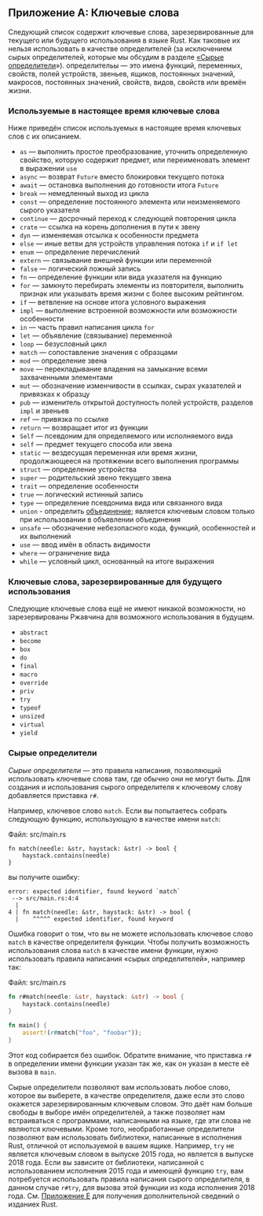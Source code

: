 ## Приложение A: Ключевые слова

Следующий список содержит ключевые слова, зарезервированные для текущего или будущего использования в языке Rust. Как таковые их нельзя использовать в качестве определителей (за исключением сырых определителей, которые мы обсудим в разделе [«Сырые определители]<!-- ignore -->»). определительы — это имена функций, переменных, свойств, полей устройств, звеньев, ящиков, постоянных значений, макросов, постоянных значений, свойств, видов, свойств или времён жизни.

### Используемые в настоящее время ключевые слова

Ниже приведён список используемых в настоящее время ключевых слов с их описанием.

-  `as` — выполнить простое преобразование, уточнить определенную свойство, которую содержит предмет, или переименовать элемент в выражении `use`
- `async` — возврат `Future` вместо блокировки текущего потока
- `await` — остановка выполнения до готовности итога `Future`
- `break` — немедленный выход из цикла
- `const` — определение постоянного элемента или неизменяемого сырого указателя
- `continue` — досрочный переход к следующей повторения цикла
- `crate` — ссылка на корень дополнения в пути к звену
- `dyn` — изменяемая отсылка к особенности предмета
- `else` — иные  ветви для устройств управления потока `if` и `if let`
- `enum` — определение перечислений
- `extern` — связывание внешней функции или переменной
- `false` — логический ложный запись
- `fn` — определение функции или вида указателя на функцию
- `for` — замкнуто перебирать элементы из повторителя, выполнить признак или указывать время жизни с более высоким рейтингом.
- `if` — ветвление на основе итога условного выражения
- `impl` — выполнение встроенной возможности или возможности особенности
- `in` — часть правил написания цикла `for`
- `let` — объявление (связывание) переменной
- `loop` — безусловный цикл
- `match` — сопоставление значения с образцами
- `mod` — определение звена
- `move` — перекладывание владения на замыкание всеми захваченными элементами
- `mut` — обозначение изменчивости в ссылках, сырах указателей и привязках к образцу
- `pub` — изменитель открытой доступность полей устройств, разделов `impl` и звеньев
- `ref` — привязка по ссылке
- `return` — возвращает итог из функции
- `Self` — псевдоним для определяемого или исполняемого вида
- `self` — предмет текущего способа или звена
- `static` — вездесущая переменная или время жизни, продолжающееся на протяжении всего выполнения программы
- `struct` — определение устройства
- `super` — родительский звено текущего звена
- `trait` — определение особенности
- `true` — логический истинный запись
- `type` — определение псевдонима вида или связанного вида
- `union` - определить [объединение]<!-- ignore -->; является ключевым словом только при использовании в объявлении объединения
- `unsafe` — обозначение небезопасного кода, функций, особенностей и их выполнений
- `use` — ввод имён в область видимости
- `where` — ограничение вида
- `while` — условный цикл, основанный на итоге выражения

### Ключевые слова, зарезервированные для будущего использования

Следующие ключевые слова ещё не имеют никакой возможности, но зарезервированы Ржавчина для возможного использования в будущем.

- `abstract`
- `become`
- `box`
- `do`
- `final`
- `macro`
- `override`
- `priv`
- `try`
- `typeof`
- `unsized`
- `virtual`
- `yield`

### Сырые определители

*Сырые определители* — это правила написания, позволяющий использовать ключевые слова там, где обычно они не могут быть. Для создания и использования сырого определителя к ключевому слову добавляется приставка `r#`.

Например, ключевое слово `match`. Если вы попытаетесь собрать следующую функцию, использующую в качестве имени `match`:

<span class="filename">Файл: src/main.rs</span>

```rust,ignore,does_not_compile
fn match(needle: &str, haystack: &str) -> bool {
    haystack.contains(needle)
}
```

вы получите ошибку:

```text
error: expected identifier, found keyword `match`
 --> src/main.rs:4:4
  |
4 | fn match(needle: &str, haystack: &str) -> bool {
  |    ^^^^^ expected identifier, found keyword
```

Ошибка говорит о том, что вы не можете использовать ключевое слово `match` в качестве определителя функции. Чтобы получить возможность использования слова `match` в качестве имени функции, нужно использовать правила написания «сырых определителей», например так:

<span class="filename">Файл: src/main.rs</span>

```rust
fn r#match(needle: &str, haystack: &str) -> bool {
    haystack.contains(needle)
}

fn main() {
    assert!(r#match("foo", "foobar"));
}
```

Этот код собирается без ошибок. Обратите внимание, что приставка `r#` в определении имени функции указан так же, как он указан в месте её вызова в `main`.

Сырые определители позволяют вам использовать любое слово, которое вы выберете, в качестве определителя, даже если это слово окажется зарезервированным ключевым словом. Это даёт нам больше свободы в выборе имён определителей, а также позволяет нам встраиваться с программами, написанными на языке, где эти слова не являются ключевыми. Кроме того, необработанные определители позволяют вам использовать библиотеки, написанные в исполнения Rust, отличной от используемой в вашем ящике. Например, `try` не является ключевым словом в выпуске 2015 года, но является в выпуске 2018 года. Если вы зависите от библиотеки, написанной с использованием исполнения 2015 года и имеющей функцию `try`, вам потребуется использовать правила написания сырого определителя, в данном случае `r#try`, для вызова этой функции из кода исполнения 2018 года. См. [Приложение E]<!-- ignore --> для получения дополнительной сведений о изданиех Rust.


[«Сырые определители]: #raw-identifiers
[объединение]: ../reference/items/unions.html
[Приложение E]: appendix-05-editions.html